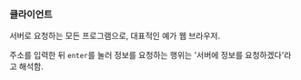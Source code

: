### 클라이언트

서버로 요청하는 모든 프로그램으로, 대표적인 예가 웹 브라우저.

주소를 입력한 뒤 `enter`를 눌러 정보를 요청하는 행위는 '서버에 정보를 요청하겠다'라고 해석함.